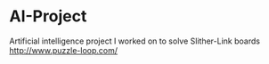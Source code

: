 AI-Project
==========
Artificial intelligence project I worked on to solve Slither-Link boards
http://www.puzzle-loop.com/
